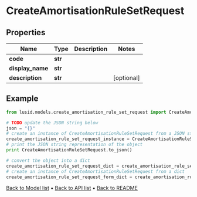 # CreateAmortisationRuleSetRequest


## Properties
Name | Type | Description | Notes
------------ | ------------- | ------------- | -------------
**code** | **str** |  | 
**display_name** | **str** |  | 
**description** | **str** |  | [optional] 

## Example

```python
from lusid.models.create_amortisation_rule_set_request import CreateAmortisationRuleSetRequest

# TODO update the JSON string below
json = "{}"
# create an instance of CreateAmortisationRuleSetRequest from a JSON string
create_amortisation_rule_set_request_instance = CreateAmortisationRuleSetRequest.from_json(json)
# print the JSON string representation of the object
print CreateAmortisationRuleSetRequest.to_json()

# convert the object into a dict
create_amortisation_rule_set_request_dict = create_amortisation_rule_set_request_instance.to_dict()
# create an instance of CreateAmortisationRuleSetRequest from a dict
create_amortisation_rule_set_request_form_dict = create_amortisation_rule_set_request.from_dict(create_amortisation_rule_set_request_dict)
```
[Back to Model list](../README.md#documentation-for-models) &#8226; [Back to API list](../README.md#documentation-for-api-endpoints) &#8226; [Back to README](../README.md)


